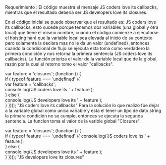 Requerimiento : El código muestra el mensaje JS coders love its callbacks, mientras que el resultado debería ser JS developers love its closures.

En el código inicial se puede observar que el resultado es: JS coders love its callbacks, esto sucede porque tenemos dos variables (una global y otra local) que tiene el mismo nombre, cuando el código comienze a ejecutarse el hoisting hará que la variable local sea elevada al inicio de su contexto pero solamente la declara mas no le da un valor (undefined) ,entonces cuando la condicional de flujo se ejecuta esta toma como verdadero la primera condición y nos retorna la primera sentencia (JS coders love its callbacks). La función prioriza el valor de la variable local que de la global, razón por la cual el retorno tomo el valor "callbacks".

var feature = 'closures'; 
(function () {     
if ( typeof feature === 'undefined' ){         
var feature = 'callbacks';         
console.log('JS coders love its ' + feature );     
} else {         
console.log('JS developers love its ' + feature );     
} 
})();
"JS coders love its callbacks"
Para la solución lo que realizo fue dejar a la variable global como unica variable y esta el tener un tipo de dato string la primara condición no se cumple, entonces se ejecuta la segunda sentencia. La funcion toma el valor de la varible global "Closures".

var feature = 'closures'; 
(function () {     
if ( typeof feature === 'undefined' ){
console.log('JS coders love its ' + feature );     
} else {         
console.log('JS developers love its ' + feature );     
} 
})();
"JS developers love its closures"